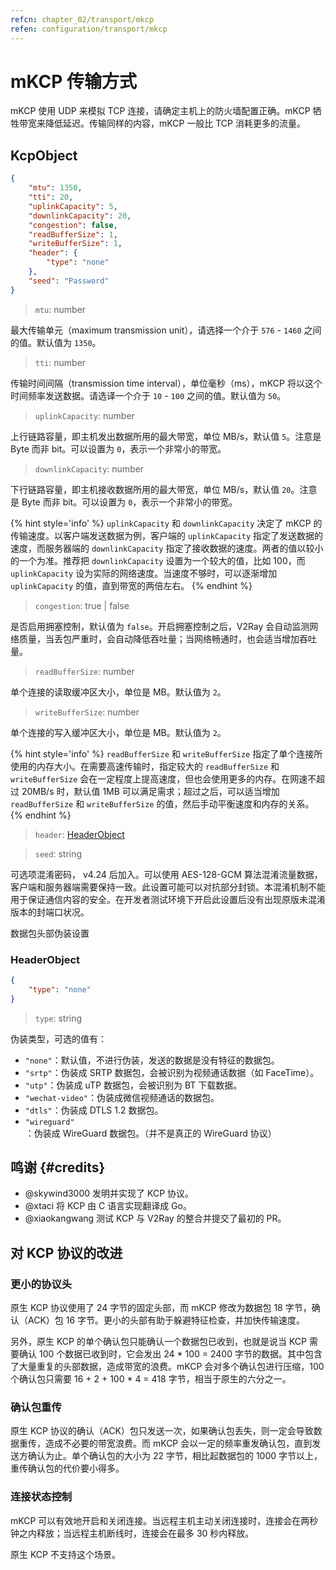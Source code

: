 ```yaml
---
refcn: chapter_02/transport/mkcp
refen: configuration/transport/mkcp
---
```


# mKCP 传输方式

mKCP 使用 UDP 来模拟 TCP 连接，请确定主机上的防火墙配置正确。mKCP 牺牲带宽来降低延迟。传输同样的内容，mKCP 一般比 TCP 消耗更多的流量。

## KcpObject

```json
{
    "mtu": 1350,
    "tti": 20,
    "uplinkCapacity": 5,
    "downlinkCapacity": 20,
    "congestion": false,
    "readBufferSize": 1,
    "writeBufferSize": 1,
    "header": {
        "type": "none"
    },
    "seed": "Password"
}
```

> `mtu`: number

最大传输单元（maximum transmission unit），请选择一个介于 `576` - `1460` 之间的值。默认值为 `1350`。

> `tti`: number

传输时间间隔（transmission time interval），单位毫秒（ms），mKCP 将以这个时间频率发送数据。请选译一个介于 `10` - `100` 之间的值。默认值为 `50`。

> `uplinkCapacity`: number

上行链路容量，即主机发出数据所用的最大带宽，单位 MB/s，默认值 `5`。注意是 Byte 而非 bit。可以设置为 `0`，表示一个非常小的带宽。

> `downlinkCapacity`: number

下行链路容量，即主机接收数据所用的最大带宽，单位 MB/s，默认值 `20`。注意是 Byte 而非 bit。可以设置为 `0`，表示一个非常小的带宽。

{% hint style='info' %}
`uplinkCapacity` 和 `downlinkCapacity` 决定了 mKCP 的传输速度。以客户端发送数据为例，客户端的 `uplinkCapacity` 指定了发送数据的速度，而服务器端的 `downlinkCapacity` 指定了接收数据的速度。两者的值以较小的一个为准。推荐把 `downlinkCapacity` 设置为一个较大的值，比如 100，而 `uplinkCapacity` 设为实际的网络速度。当速度不够时，可以逐渐增加 `uplinkCapacity` 的值，直到带宽的两倍左右。
{% endhint %}

> `congestion`: true | false

是否启用拥塞控制，默认值为 `false`。开启拥塞控制之后，V2Ray 会自动监测网络质量，当丢包严重时，会自动降低吞吐量；当网络畅通时，也会适当增加吞吐量。

> `readBufferSize`: number

单个连接的读取缓冲区大小，单位是 MB。默认值为 `2`。

> `writeBufferSize`: number

单个连接的写入缓冲区大小，单位是 MB。默认值为 `2`。

{% hint style='info' %}
`readBufferSize` 和 `writeBufferSize` 指定了单个连接所使用的内存大小。在需要高速传输时，指定较大的 `readBufferSize` 和 `writeBufferSize` 会在一定程度上提高速度，但也会使用更多的内存。在网速不超过 20MB/s 时，默认值 1MB 可以满足需求；超过之后，可以适当增加 `readBufferSize` 和 `writeBufferSize` 的值，然后手动平衡速度和内存的关系。
{% endhint %}

> `header`: [HeaderObject](#headerobject)


> `seed`: string

可选项混淆密码， v4.24 后加入。可以使用 AES-128-GCM 算法混淆流量数据，客户端和服务器端需要保持一致。此设置可能可以对抗部分封锁。本混淆机制不能用于保证通信内容的安全。在开发者测试环境下开启此设置后没有出现原版未混淆版本的封端口状况。

数据包头部伪装设置

### HeaderObject

```json
{
    "type": "none"
}
```

> `type`: string

伪装类型，可选的值有：

* `"none"`：默认值，不进行伪装，发送的数据是没有特征的数据包。
* `"srtp"`：伪装成 SRTP 数据包，会被识别为视频通话数据（如 FaceTime）。
* `"utp"`：伪装成 uTP 数据包，会被识别为 BT 下载数据。
* `"wechat-video"`：伪装成微信视频通话的数据包。
* `"dtls"`：伪装成 DTLS 1.2 数据包。
* `"wireguard"`：伪装成 WireGuard 数据包。（并不是真正的 WireGuard 协议）

## 鸣谢 {#credits}

* @skywind3000 发明并实现了 KCP 协议。
* @xtaci 将 KCP 由 C 语言实现翻译成 Go。
* @xiaokangwang 测试 KCP 与 V2Ray 的整合并提交了最初的 PR。

## 对 KCP 协议的改进

### 更小的协议头

原生 KCP 协议使用了 24 字节的固定头部，而 mKCP 修改为数据包 18 字节，确认（ACK）包 16 字节。更小的头部有助于躲避特征检查，并加快传输速度。

另外，原生 KCP 的单个确认包只能确认一个数据包已收到，也就是说当 KCP 需要确认 100 个数据已收到时，它会发出 24 \* 100 = 2400 字节的数据。其中包含了大量重复的头部数据，造成带宽的浪费。mKCP 会对多个确认包进行压缩，100 个确认包只需要 16 + 2 + 100 \* 4 = 418 字节，相当于原生的六分之一。

### 确认包重传

原生 KCP 协议的确认（ACK）包只发送一次，如果确认包丢失，则一定会导致数据重传，造成不必要的带宽浪费。而 mKCP 会以一定的频率重发确认包，直到发送方确认为止。单个确认包的大小为 22 字节，相比起数据包的 1000 字节以上，重传确认包的代价要小得多。

### 连接状态控制

mKCP 可以有效地开启和关闭连接。当远程主机主动关闭连接时，连接会在两秒钟之内释放；当远程主机断线时，连接会在最多 30 秒内释放。

原生 KCP 不支持这个场景。
